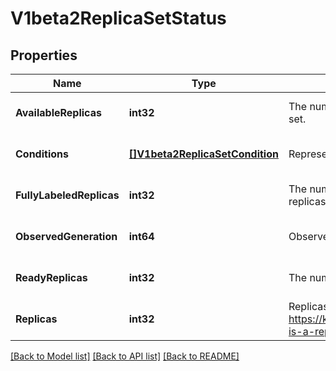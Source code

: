 # V1beta2ReplicaSetStatus

## Properties
Name | Type | Description | Notes
------------ | ------------- | ------------- | -------------
**AvailableReplicas** | **int32** | The number of available replicas (ready for at least minReadySeconds) for this replica set. | [optional] [default to null]
**Conditions** | [**[]V1beta2ReplicaSetCondition**](v1beta2.ReplicaSetCondition.md) | Represents the latest available observations of a replica set&#39;s current state. | [optional] [default to null]
**FullyLabeledReplicas** | **int32** | The number of pods that have labels matching the labels of the pod template of the replicaset. | [optional] [default to null]
**ObservedGeneration** | **int64** | ObservedGeneration reflects the generation of the most recently observed ReplicaSet. | [optional] [default to null]
**ReadyReplicas** | **int32** | The number of ready replicas for this replica set. | [optional] [default to null]
**Replicas** | **int32** | Replicas is the most recently oberved number of replicas. More info: https://kubernetes.io/docs/concepts/workloads/controllers/replicationcontroller/#what-is-a-replicationcontroller | [default to null]

[[Back to Model list]](../README.md#documentation-for-models) [[Back to API list]](../README.md#documentation-for-api-endpoints) [[Back to README]](../README.md)


